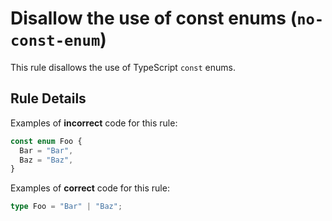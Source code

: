 # Disallow the use of const enums (`no-const-enum`)

This rule disallows the use of TypeScript `const` enums.

## Rule Details

Examples of **incorrect** code for this rule:

```ts
const enum Foo {
  Bar = "Bar",
  Baz = "Baz",
}
```

Examples of **correct** code for this rule:

```ts
type Foo = "Bar" | "Baz";
```
